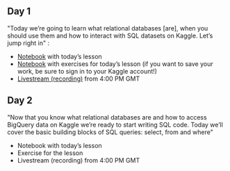 ## Day 1

"Today we’re going to learn what relational databases [are], when you should use them and how to interact with SQL datasets on Kaggle. Let’s jump right in" :

* [Notebook](https://www.kaggle.com/dansbecker/getting-started-with-sql-and-bigquery) with today’s lesson
* [Notebook](https://www.kaggle.com/mbeveridge/exercise-getting-started-with-sql-and-bigquery/edit) with exercises for today’s lesson (if you want to save your work, be sure to sign in to your Kaggle account!)
* [Livestream (recording)](https://www.youtube.com/watch?v=jYQoQfFzJRw) from 4:00 PM GMT


## Day 2

"Now that you know what relational databases are and how to access BigQuery data on Kaggle we’re ready to start writing SQL code. Today we’ll cover the basic building blocks of SQL queries: select, from and where"

* Notebook with today’s lesson
* Exercise for the lesson
* Livestream (recording) from 4:00 PM GMT
